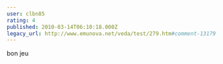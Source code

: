 ```yaml
---
user: clbn85
rating: 4
published: 2010-03-14T06:10:18.000Z
legacy_url: http://www.emunova.net/veda/test/279.htm#comment-13179
---
```

bon jeu
